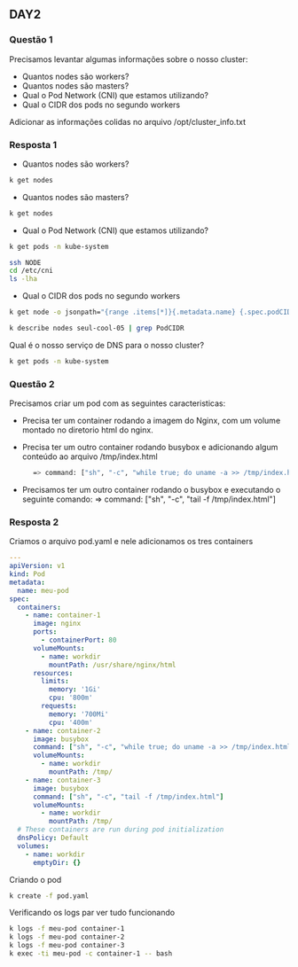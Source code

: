 ## DAY2

### Questão 1
Precisamos levantar algumas informações sobre o nosso cluster:
- Quantos nodes são workers?
- Quantos nodes são masters?
- Qual o Pod Network (CNI) que estamos utilizando?
- Qual o CIDR dos pods no segundo workers

Adicionar as informações colidas no arquivo /opt/cluster_info.txt 


### Resposta 1

- Quantos nodes são workers?
```bash
k get nodes
```

- Quantos nodes são masters?
```bash
k get nodes
```

- Qual o Pod Network (CNI) que estamos utilizando?
```bash
k get pods -n kube-system
```

```bash
ssh NODE
cd /etc/cni
ls -lha
```

- Qual o CIDR dos pods no segundo workers
```bash
k get node -o jsonpath="{range .items[*]}{.metadata.name} {.spec.podCIDR}"
```

```bash
k describe nodes seul-cool-05 | grep PodCIDR
```

Qual é o nosso serviço de DNS para o nosso cluster?
```bash
k get pods -n kube-system
```

### Questão 2
Precisamos criar um pod com as seguintes caracteristicas:

- Precisa ter um container rodando a imagem do Nginx, com um volume montado no
  diretorio html do nginx.

- Precisa ter um outro container rodando busybox e adicionando algum conteúdo
  ao arquivo /tmp/index.html

```bash
      => command: ["sh", "-c", "while true; do uname -a >> /tmp/index.html; date >> /tmp/index.html; sleep 2; done"]
```

- Precisamos ter um outro container rodando o busybox e executando o seguinte
  comando:
      => command: ["sh", "-c", "tail -f /tmp/index.html"]

### Resposta 2

Criamos o arquivo pod.yaml e nele adicionamos os tres containers

```yaml
---
apiVersion: v1
kind: Pod
metadata:
  name: meu-pod
spec:
  containers:
    - name: container-1
      image: nginx
      ports:
        - containerPort: 80
      volumeMounts:
        - name: workdir
          mountPath: /usr/share/nginx/html
      resources:
        limits:
          memory: '1Gi'
          cpu: '800m'
        requests:
          memory: '700Mi'
          cpu: '400m'
    - name: container-2
      image: busybox
      command: ["sh", "-c", "while true; do uname -a >> /tmp/index.html; date >> /tmp/index.html; sleep 2; done"]
      volumeMounts:
        - name: workdir
          mountPath: /tmp/
    - name: container-3
      image: busybox
      command: ["sh", "-c", "tail -f /tmp/index.html"]
      volumeMounts:
        - name: workdir
          mountPath: /tmp/
  # These containers are run during pod initialization
  dnsPolicy: Default
  volumes:
    - name: workdir
      emptyDir: {}
```

Criando o pod
```bash
k create -f pod.yaml
```

Verificando os logs par ver tudo funcionando

```bash
k logs -f meu-pod container-1
k logs -f meu-pod container-2
k logs -f meu-pod container-3
k exec -ti meu-pod -c container-1 -- bash
```

